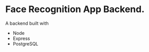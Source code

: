 Face Recognition App Backend.
=============================

A backend built with
- Node
- Express
- PostgreSQL
